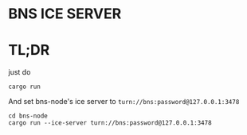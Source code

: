 BNS ICE SERVER
===============

# TL;DR

just do

```
cargo run
```

And set bns-node's ice server to `turn://bns:password@127.0.0.1:3478`

```
cd bns-node
cargo run --ice-server turn://bns:password@127.0.0.1:3478
```
